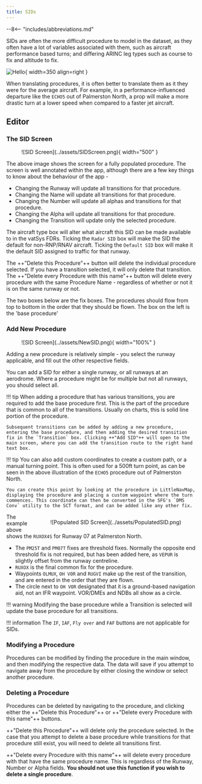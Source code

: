 ```yaml
---
title: SIDs
---
```


--8<-- "includes/abbreviations.md"

SIDs are often the more difficult procedure to model in the dataset, as they often have a lot of variables associated with them, such as aircraft performance based turns; and differing ARINC leg types such as course to fix and altitude to fix.

![Hello](../assets/Echo5.png){ width=350 align=right }

When translating procedures, it is often better to translate them as it they were for the average aircraft. For example, in a performance-influenced departure like the `ECHO5` out of Palmerston North, a prop will make a more drastic turn at a lower speed when compared to a faster jet aircraft. 

## Editor

### The SID Screen

<figure markdown> 
  ![SID Screen](../assets/SIDScreen.png){ width="500" }
</figure>

The above image shows the screen for a fully populated procedure. The screen is well annotated within the app, although there are a few key things to know about the behaviour of the app -

* Changing the Runway will update all transitions for that procedure. 
* Changing the Name will update all transitions for that procedure.
* Changing the Number will update all alphas and transitions for that procedure.
* Changing the Alpha will update all transitions for that procedure.
* Changing the Transition will update only the selected procedure.

The aircraft type box will alter what aircraft this SID can be made available to in the vatSys FDRs. Ticking the `Radar SID` box will make the SID the default for non-RNP/RNAV aircraft. Ticking the `Default SID` box will make it the default SID assigned to traffic for that runway. 

The ++"Delete this Procedure"++ button will delete the individual procedure selected. If you have a transition selected, it will only delete that transition. The ++"Delete every Procedure with this name"++ button will delete every procedure with the same Procedure Name - regardless of whether or not it is on the same runway or not.

The two boxes below are the fix boxes. The procedures should flow from top to bottom in the order that they should be flown. The box on the left is the 'base procedure'

### Add New Procedure 

<figure markdown> 
  ![SID Screen](../assets/NewSID.png){ width="100%" }
</figure>

Adding a new procedure is relatively simple - you select the runway applicable, and fill out the other respective fields.

You can add a SID for either a single runway, or all runways at an aerodrome. Where a procedure might be for multiple but not all runways, you should select all.


!!! tip 
    When adding a procedure that has various transitions, you are required to add the base procedure first. This is the part of the procedure that is common to all of the transitions. Usually on charts, this is solid line portion of the procedure.

    Subsequent transitions can be added by adding a new procedure, entering the base procedure, and then adding the desired transition fix in the `Transition` box. Clicking ++"Add SID"++ will open to the main screen, where you can add the transition route to the right hand text box.

!!! tip
    You can also add custom coordinates to create a custom path, or a manual turning point. This is often used for a 500ft turn point, as can be seen in the above illustration of the `ECHO5` procedure out of Palmerston North.

    You can create this point by looking at the procedure in LittleNavMap, displaying the procedure and placing a custom waypoint where the turn commences. This coordinate can then be converted in the SFG's `DMS Conv` utility to the SCT format, and can be added like any other fix.


<figure markdown style="float: right;">
  ![Populated SID Screen](../assets/PopulatedSID.png)
</figure>

The example above shows the `RUXOX4S` for Runway 07 at Palmerston North. 


* The `PM25T` and `PM07T` fixes are threshold fixes. Normally the opposite end threshold fix is not required, but has been added here, as `VEPUR` is slightly offset from the runway centreline.
* `RUXOX` is the final common fix for the procedure. 
* Waypoints `OLMUX`, `OH VOR` and `RUGVI` make up the rest of the transition, and are entered in the order that they are flown. 
* The circle next to `OH VOR` designated that it is a ground-based navigation aid, not an IFR waypoint. VOR/DMEs and NDBs all show as a circle.

!!! warning
    Modifying the base procedure while a Transition is selected will update the base procedure for all transitions. 

!!! information
    The `IF`, `IAF`, `Fly over` and `FAF` buttons are not applicable for SIDs.

### Modifying a Procedure

Procedures can be modified by finding the procedure in the main window, and then modifying the respective data. The data will save if you attempt to navigate away from the procedure by either closing the window or select another procedure.

### Deleting a Procedure

Procedures can be deleted by navigating to the procedure, and clicking either the ++"Delete this Procedure"++ or ++"Delete every Procedure with this name"++ buttons. 

++"Delete this Procedure"++ will delete only the procedure selected. In the case that you attempt to delete a base procedure while transitions for that procedure still exist, you will need to delete all transitions first.

++"Delete every Procedure with this name"++ will delete every procedure with that have the same procedure name. This is regardless of the Runway, Number or Alpha fields. **You should not use this function if you wish to delete a single procedure**.